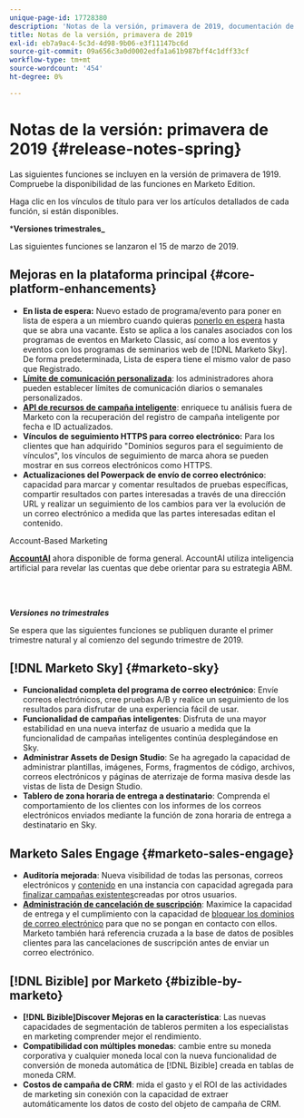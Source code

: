 ```yaml
---
unique-page-id: 17728380
description: 'Notas de la versión, primavera de 2019, documentación de Marketo: documentación del producto'
title: Notas de la versión, primavera de 2019
exl-id: eb7a9ac4-5c3d-4d98-9b06-e3f11147bc6d
source-git-commit: 09a656c3a0d0002edfa1a61b987bff4c1dff33cf
workflow-type: tm+mt
source-wordcount: '454'
ht-degree: 0%

---
```


# Notas de la versión: primavera de 2019 {#release-notes-spring}

Las siguientes funciones se incluyen en la versión de primavera de 1919. Compruebe la disponibilidad de las funciones en Marketo Edition.

Haga clic en los vínculos de título para ver los artículos detallados de cada función, si están disponibles.

***Versiones trimestrales_**

Las siguientes funciones se lanzaron el 15 de marzo de 2019.

## Mejoras en la plataforma principal {#core-platform-enhancements}

* **En lista de espera:** Nuevo estado de programa/evento para poner en lista de espera a un miembro cuando quieras [ponerlo en espera](/help/marketo/product-docs/core-marketo-concepts/smart-campaigns/program-flow-actions/change-program-status.md) hasta que se abra una vacante. Esto se aplica a los canales asociados con los programas de eventos en Marketo Classic, así como a los eventos y eventos con los programas de seminarios web de [!DNL Marketo Sky]. De forma predeterminada, Lista de espera tiene el mismo valor de paso que Registrado.
* **[Límite de comunicación personalizada](/help/marketo/product-docs/administration/email-setup/enable-communication-limits.md)**: los administradores ahora pueden establecer límites de comunicación diarios o semanales personalizados.
* **[API de recursos de campaña inteligente](https://developers.marketo.com/rest-api/assets/smart-campaigns/)**: enriquece tu análisis fuera de Marketo con la recuperación del registro de campaña inteligente por fecha e ID actualizados.
* **Vínculos de seguimiento HTTPS para correo electrónico:** Para los clientes que han adquirido &quot;Dominios seguros para el seguimiento de vínculos&quot;, los vínculos de seguimiento de marca ahora se pueden mostrar en sus correos electrónicos como HTTPS.
* **Actualizaciones del Powerpack de envío de correo electrónico**: capacidad para marcar y comentar resultados de pruebas específicas, compartir resultados con partes interesadas a través de una dirección URL y realizar un seguimiento de los cambios para ver la evolución de un correo electrónico a medida que las partes interesadas editan el contenido.

Account-Based Marketing

**[AccountAI](/help/marketo/product-docs/target-account-management/account-profiling/account-profiling-ranking-and-tuning.md)** ahora disponible de forma general. AccountAI utiliza inteligencia artificial para revelar las cuentas que debe orientar para su estrategia ABM.

<br> 

**_Versiones no trimestrales_**

Se espera que las siguientes funciones se publiquen durante el primer trimestre natural y al comienzo del segundo trimestre de 2019.

## [!DNL Marketo Sky] {#marketo-sky}

* **Funcionalidad completa del programa de correo electrónico**: Envíe correos electrónicos, cree pruebas A/B y realice un seguimiento de los resultados para disfrutar de una experiencia fácil de usar.
* **Funcionalidad de campañas inteligentes**: Disfruta de una mayor estabilidad en una nueva interfaz de usuario a medida que la funcionalidad de campañas inteligentes continúa desplegándose en Sky.
* **Administrar Assets de Design Studio**: Se ha agregado la capacidad de administrar plantillas, imágenes, Forms, fragmentos de código, archivos, correos electrónicos y páginas de aterrizaje de forma masiva desde las vistas de lista de Design Studio.
* **Tablero de zona horaria de entrega a destinatario**: Comprenda el comportamiento de los clientes con los informes de los correos electrónicos enviados mediante la función de zona horaria de entrega a destinatario en Sky.

## Marketo Sales Engage {#marketo-sales-engage}

* **Auditoría mejorada**: Nueva visibilidad de todas las personas, correos electrónicos y [contenido](/help/marketo/product-docs/marketo-sales-connect/templates/view-template-list-as-another-user.md) en una instancia con capacidad agregada para [finalizar campañas existentes](/help/marketo/product-docs/marketo-sales-connect/campaigns/view-campaigns-list-as-another-user.md)creadas por otros usuarios.
* **[Administración de cancelación de suscripción](/help/marketo/product-docs/marketo-sales-connect/email/unsubscribes/marketo-unsubscribe-check.md)**: Maximice la capacidad de entrega y el cumplimiento con la capacidad de [bloquear los dominios de correo electrónico](/help/marketo/product-docs/marketo-sales-connect/admin/blocked-domains.md) para que no se pongan en contacto con ellos. Marketo también hará referencia cruzada a la base de datos de posibles clientes para las cancelaciones de suscripción antes de enviar un correo electrónico.

## [!DNL Bizible] por Marketo {#bizible-by-marketo}

* **[!DNL Bizible]Discover Mejoras en la característica**: Las nuevas capacidades de segmentación de tableros permiten a los especialistas en marketing comprender mejor el rendimiento.
* **Compatibilidad con múltiples monedas**: cambie entre su moneda corporativa y cualquier moneda local con la nueva funcionalidad de conversión de moneda automática de [!DNL Bizible] creada en tablas de moneda CRM.
* **Costos de campaña de CRM**: mida el gasto y el ROI de las actividades de marketing sin conexión con la capacidad de extraer automáticamente los datos de costo del objeto de campaña de CRM.
